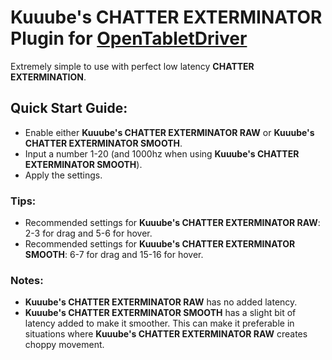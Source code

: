 # Kuuube's **CHATTER EXTERMINATOR** Plugin for [OpenTabletDriver](https://github.com/OpenTabletDriver/OpenTabletDriver)

Extremely simple to use with perfect low latency **CHATTER EXTERMINATION**.

## Quick Start Guide:
- Enable either **Kuuube's CHATTER EXTERMINATOR RAW** or **Kuuube's CHATTER EXTERMINATOR SMOOTH**.
- Input a number 1-20 (and 1000hz when using **Kuuube's CHATTER EXTERMINATOR SMOOTH**).
- Apply the settings.

### Tips:
- Recommended settings for **Kuuube's CHATTER EXTERMINATOR RAW**: 2-3 for drag and 5-6 for hover.
- Recommended settings for **Kuuube's CHATTER EXTERMINATOR SMOOTH**: 6-7 for drag and 15-16 for hover.

### Notes:
- **Kuuube's CHATTER EXTERMINATOR RAW** has no added latency.
- **Kuuube's CHATTER EXTERMINATOR SMOOTH** has a slight bit of latency added to make it smoother. This can make it preferable in situations where **Kuuube's CHATTER EXTERMINATOR RAW** creates choppy movement.